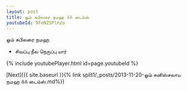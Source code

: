 ```yaml
---
layout: post
title: ஓம் கபிலரை நமஹ ௧௧ டைம்ஸ்
youtubeId: 9FeNZSPlnzo
---
```

 
 
 ஓம் கபிலரை நமஹ  
 
 -  சிவப்பு நீல நெருப்பு யார் 
 
  
 
  
 
 
 
 
 
 


{% include youtubePlayer.html id=page.youtubeId %}
 
[Next]({{ site.baseurl }}{% link  split1/_posts/2013-11-20-ஓம் சுனிஸ்சலாய நமஹ ௧௧ டைம்ஸ்.md%})
 
